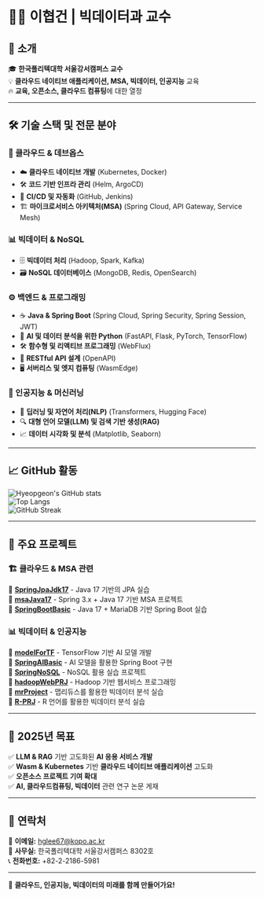 # 👨‍🏫 이협건 | 빅데이터과 교수  

## 🚀 소개  
🎓 **한국폴리텍대학 서울강서캠퍼스 교수**  
💡 **클라우드 네이티브 애플리케이션, MSA, 빅데이터, 인공지능** 교육  
🔥 **교육, 오픈소스, 클라우드 컴퓨팅**에 대한 열정  

---

## 🛠️ 기술 스택 및 전문 분야

### 📡 클라우드 & 데브옵스  
- ☁️ **클라우드 네이티브 개발** (Kubernetes, Docker)  
- 🛠️ **코드 기반 인프라 관리** (Helm, ArgoCD)  
- 🔧 **CI/CD 및 자동화** (GitHub, Jenkins)  
- 🏗 **마이크로서비스 아키텍처(MSA)** (Spring Cloud, API Gateway, Service Mesh)  

### 📊 빅데이터 & NoSQL  
- 🗄 **빅데이터 처리** (Hadoop, Spark, Kafka)  
- 🗃 **NoSQL 데이터베이스** (MongoDB, Redis, OpenSearch)  

### ⚙️ 백엔드 & 프로그래밍  
- ☕ **Java & Spring Boot** (Spring Cloud, Spring Security, Spring Session, JWT)  
- 🐍 **AI 및 데이터 분석을 위한 Python** (FastAPI, Flask, PyTorch, TensorFlow)  
- 🛠 **함수형 및 리액티브 프로그래밍** (WebFlux)  
- 📡 **RESTful API 설계** (OpenAPI)  
- 🖥 **서버리스 및 엣지 컴퓨팅** (WasmEdge)  

### 🤖 인공지능 & 머신러닝  
- 🧠 **딥러닝 및 자연어 처리(NLP)** (Transformers, Hugging Face)  
- 🔍 **대형 언어 모델(LLM) 및 검색 기반 생성(RAG)**  
- 📈 **데이터 시각화 및 분석** (Matplotlib, Seaborn)  

---

## 📈 GitHub 활동  
![Hyeopgeon's GitHub stats](https://github-readme-stats.vercel.app/api?username=Hyeopgeon-Lee&show_icons=true&theme=tokyonight)  
![Top Langs](https://github-readme-stats.vercel.app/api/top-langs/?username=Hyeopgeon-Lee&layout=compact&theme=radical)  
![GitHub Streak](https://streak-stats.demolab.com?user=Hyeopgeon-Lee&theme=radical)

---

## 📌 주요 프로젝트  
### 🏗️ **클라우드 & MSA 관련**  
🔹 [**SpringJpaJdk17**](https://github.com/Hyeopgeon-Lee/SpringJpaJdk17) - Java 17 기반의 JPA 실습  
🔹 [**msaJava17**](https://github.com/Hyeopgeon-Lee/msaJava17) - Spring 3.x + Java 17 기반 MSA 프로젝트  
🔹 [**SpringBootBasic**](https://github.com/Hyeopgeon-Lee/SpringBootBasic) - Java 17 + MariaDB 기반 Spring Boot 실습  

### 📊 **빅데이터 & 인공지능**  
🔹 [**modelForTF**](https://github.com/Hyeopgeon-Lee/modelForTF) - TensorFlow 기반 AI 모델 개발  
🔹 [**SpringAIBasic**](https://github.com/Hyeopgeon-Lee/SpringAIBasic) - AI 모델을 활용한 Spring Boot 구현  
🔹 [**SpringNoSQL**](https://github.com/Hyeopgeon-Lee/SpringNoSQL) - NoSQL 활용 실습 프로젝트  
🔹 [**hadoopWebPRJ**](https://github.com/Hyeopgeon-Lee/hadoopWebPRJ) - Hadoop 기반 웹서비스 프로그래밍  
🔹 [**mrProject**](https://github.com/Hyeopgeon-Lee/mrProject) - 맵리듀스를 활용한 빅데이터 분석 실습  
🔹 [**R-PRJ**](https://github.com/Hyeopgeon-Lee/R-PRJ) - R 언어를 활용한 빅데이터 분석 실습  

---

## 🎯 2025년 목표  
✅ **LLM & RAG** 기반 고도화된 **AI 응용 서비스 개발**  
✅ **Wasm & Kubernetes** 기반 **클라우드 네이티브 애플리케이션** 고도화  
✅ **오픈소스 프로젝트 기여 확대**  
✅ **AI, 클라우드컴퓨팅, 빅데이터** 관련 연구 논문 게재  

---

## 📧 연락처  
📩 **이메일:** hglee67@kopo.ac.kr  
📍 **사무실:** 한국폴리텍대학 서울강서캠퍼스 8302호  
📞 **전화번호:** +82-2-2186-5981  

---

🚀 **클라우드, 인공지능, 빅데이터의 미래를 함께 만들어가요!**
